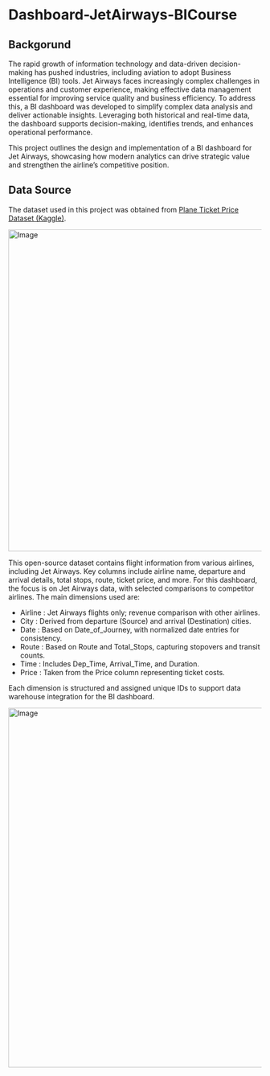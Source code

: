 # Dashboard-JetAirways-BICourse

## Backgorund
The rapid growth of information technology and data-driven decision-making has pushed industries, including aviation to adopt Business Intelligence (BI) tools. Jet Airways faces increasingly complex challenges in operations and customer experience, making effective data management essential for improving service quality and business efficiency. To address this, a BI dashboard was developed to simplify complex data analysis and deliver actionable insights. Leveraging both historical and real-time data, the dashboard supports decision-making, identifies trends, and enhances operational performance. 

This project outlines the design and implementation of a BI dashboard for Jet Airways, showcasing how modern analytics can drive strategic value and strengthen the airline’s competitive position.

## Data Source
The dataset used in this project was obtained from [Plane Ticket Price Dataset (Kaggle)](https://www.kaggle.com/datasets/ibrahimelsayed182/plane-ticket-price?resource=download).

<img width="1526" height="640" alt="Image" src="https://github.com/user-attachments/assets/53fcaa27-2d10-4f24-b614-3542f8e9fcae" />

This open-source dataset contains flight information from various airlines, including Jet Airways. Key columns include airline name, departure and arrival details, total stops, route, ticket price, and more.
For this dashboard, the focus is on Jet Airways data, with selected comparisons to competitor airlines. The main dimensions used are:
- Airline : Jet Airways flights only; revenue comparison with other airlines.
- City : Derived from departure (Source) and arrival (Destination) cities.
- Date : Based on Date_of_Journey, with normalized date entries for consistency.
- Route : Based on Route and Total_Stops, capturing stopovers and transit counts.
- Time : Includes Dep_Time, Arrival_Time, and Duration.
- Price : Taken from the Price column representing ticket costs.

Each dimension is structured and assigned unique IDs to support data warehouse integration for the BI dashboard.

<img width="959" height="715" alt="Image" src="https://github.com/user-attachments/assets/fe163e58-8a26-43a1-b5eb-d4e4a49b2e12" />
